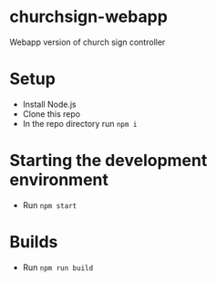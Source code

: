 # churchsign-webapp
Webapp version of church sign controller

# Setup
* Install Node.js
* Clone this repo
* In the repo directory run `npm i`

# Starting the development environment
* Run `npm start`

# Builds
* Run `npm run build`
